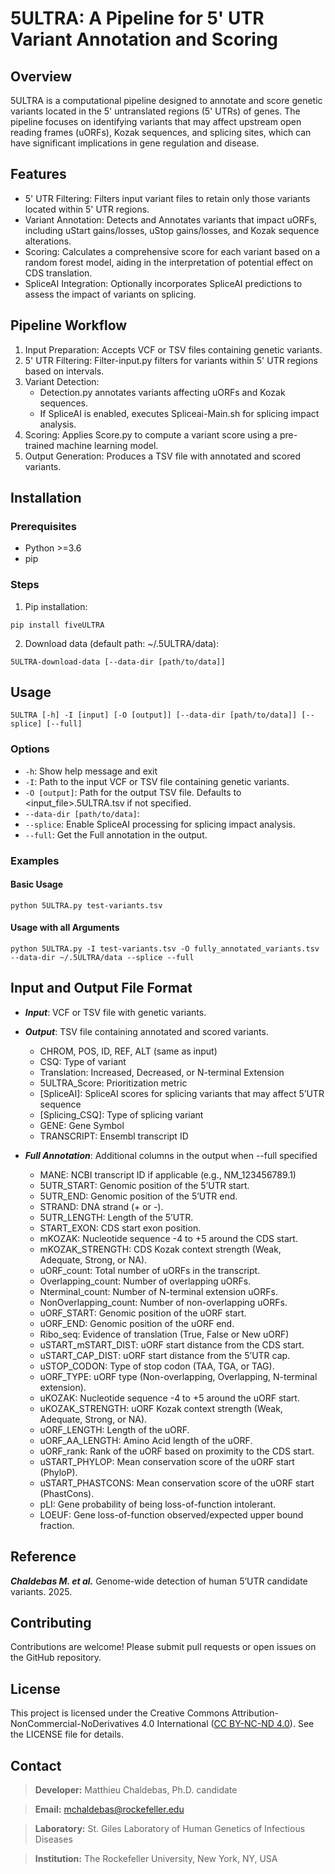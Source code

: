 # 5ULTRA: A Pipeline for 5' UTR Variant Annotation and Scoring

## Overview

5ULTRA is a computational pipeline designed to annotate and score genetic variants located in the 5' untranslated regions (5' UTRs) of genes. The pipeline focuses on identifying variants that may affect upstream open reading frames (uORFs), Kozak sequences, and splicing sites, which can have significant implications in gene regulation and disease.

## Features

- 5' UTR Filtering: Filters input variant files to retain only those variants located within 5' UTR regions.
- Variant Annotation: Detects and Annotates variants that impact uORFs, including uStart gains/losses, uStop gains/losses, and Kozak sequence alterations.
- Scoring: Calculates a comprehensive score for each variant based on a random forest model, aiding in the interpretation of potential effect on CDS translation.
- SpliceAI Integration: Optionally incorporates SpliceAI predictions to assess the impact of variants on splicing.

## Pipeline Workflow

1. Input Preparation: Accepts VCF or TSV files containing genetic variants.
2. 5' UTR Filtering: Filter-input.py filters for variants within 5' UTR regions based on intervals.
3. Variant Detection:
    - Detection.py annotates variants affecting uORFs and Kozak sequences.
    - If SpliceAI is enabled, executes Spliceai-Main.sh for splicing impact analysis.
4. Scoring: Applies Score.py to compute a variant score using a pre-trained machine learning model.
5. Output Generation: Produces a TSV file with annotated and scored variants.

## Installation

### Prerequisites
- Python >=3.6
- pip
### Steps
1. Pip installation:
```
pip install fiveULTRA
```
2. Download data (default path: ~/.5ULTRA/data):
```
5ULTRA-download-data [--data-dir [path/to/data]]
```
## Usage
```
5ULTRA [-h] -I [input] [-O [output]] [--data-dir [path/to/data]] [--splice] [--full]
```
### Options
- ```-h```: Show help message and exit
- ```-I```: Path to the input VCF or TSV file containing genetic variants.
- ```-O [output]```: Path for the output TSV file. Defaults to <input_file>.5ULTRA.tsv if not specified.
- ```--data-dir [path/to/data]```: 
- ```--splice```: Enable SpliceAI processing for splicing impact analysis.
- ```--full```: Get the Full annotation in the output.
### Examples
#### Basic Usage
```
python 5ULTRA.py test-variants.tsv
```
#### Usage with all Arguments
```
python 5ULTRA.py -I test-variants.tsv -O fully_annotated_variants.tsv --data-dir ~/.5ULTRA/data --splice --full 
```
## Input and Output File Format

- ***Input***: VCF or TSV file with genetic variants.
- ***Output***: TSV file containing annotated and scored variants.
    - CHROM, POS, ID, REF, ALT (same as input)
    - CSQ: Type of variant
    - Translation: Increased, Decreased, or N-terminal Extension
    - 5ULTRA_Score: Prioritization metric
    - [SpliceAI]: SpliceAI scores for splicing variants that may affect 5’UTR sequence
    - [Splicing_CSQ]: Type of splicing variant
    - GENE: Gene Symbol
    - TRANSCRIPT: Ensembl transcript ID 

- ***Full Annotation***: Additional columns in the output when --full specified
    - MANE: NCBI transcript ID if applicable (e.g., NM_123456789.1)
    - 5UTR_START: Genomic position of the 5’UTR start.
    - 5UTR_END: Genomic position of the 5’UTR end.
    - STRAND: DNA strand (+ or -).
    - 5UTR_LENGTH: Length of the 5’UTR.
    - START_EXON: CDS start exon position.
    - mKOZAK: Nucleotide sequence -4 to +5 around the CDS start.
    - mKOZAK_STRENGTH: CDS Kozak context strength (Weak, Adequate, Strong, or NA).
    - uORF_count: Total number of uORFs in the transcript.
    - Overlapping_count: Number of overlapping uORFs.
    - Nterminal_count: Number of N-terminal extension uORFs.
    - NonOverlapping_count: Number of non-overlapping uORFs.
    - uORF_START: Genomic position of the uORF start.
    - uORF_END: Genomic position of the uORF end.
    - Ribo_seq: Evidence of translation (True, False or New uORF)
    - uSTART_mSTART_DIST: uORF start distance from the CDS start.
    - uSTART_CAP_DIST: uORF start distance from the 5’UTR cap.
    - uSTOP_CODON: Type of stop codon (TAA, TGA, or TAG).
    - uORF_TYPE: uORF type (Non-overlapping, Overlapping, N-terminal extension).
    - uKOZAK: Nucleotide sequence -4 to +5 around the uORF start.
    - uKOZAK_STRENGTH: uORF Kozak context strength (Weak, Adequate, Strong, or NA).
    - uORF_LENGTH: Length of the uORF.
    - uORF_AA_LENGTH: Amino Acid length of the uORF.
    - uORF_rank: Rank of the uORF based on proximity to the CDS start.
    - uSTART_PHYLOP: Mean conservation score of the uORF start (PhyloP).
    - uSTART_PHASTCONS: Mean conservation score of the uORF start (PhastCons).
    - pLI: Gene probability of being loss-of-function intolerant.
    - LOEUF: Gene loss-of-function observed/expected upper bound fraction.


## Reference

***Chaldebas M. et al.*** Genome-wide detection of human 5’UTR candidate variants. 2025.

## Contributing

Contributions are welcome! Please submit pull requests or open issues on the GitHub repository.

## License

This project is licensed under the Creative Commons Attribution-NonCommercial-NoDerivatives 4.0 International ([CC BY-NC-ND 4.0](LICENSE)). See the LICENSE file for details.

## Contact
> **Developer:** Matthieu Chaldebas, Ph.D. candidate

> **Email:** mchaldebas@rockefeller.edu

> **Laboratory:** St. Giles Laboratory of Human Genetics of Infectious Diseases

> **Institution:** The Rockefeller University, New York, NY, USA
